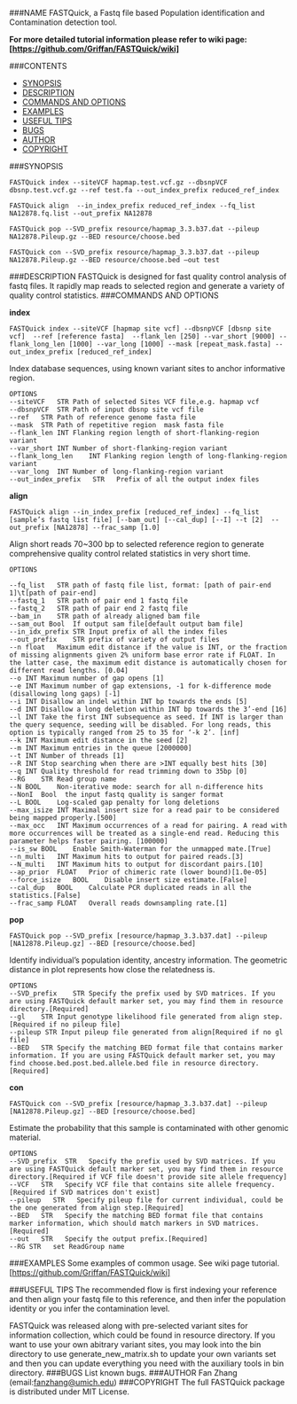 ###NAME
   FASTQuick, a Fastq file based Population identification and Contamination detection tool.
   
   
   **For more detailed tutorial information please refer to wiki page:[https://github.com/Griffan/FASTQuick/wiki]**
   
   
###CONTENTS

- [SYNOPSIS](#synopsis)
- [DESCRIPTION](#description)
- [COMMANDS AND OPTIONS](#commands-and-options)
- [EXAMPLES](#examples)
- [USEFUL TIPS](#useful-tips)
- [BUGS](#bugs)
- [AUTHOR](#author)
- [COPYRIGHT](#copyright)

###SYNOPSIS
```
FASTQuick index --siteVCF hapmap.test.vcf.gz --dbsnpVCF dbsnp.test.vcf.gz --ref test.fa --out_index_prefix reduced_ref_index

FASTQuick align  --in_index_prefix reduced_ref_index --fq_list NA12878.fq.list --out_prefix NA12878 

FASTQuick pop --SVD_prefix resource/hapmap_3.3.b37.dat --pileup NA12878.Pileup.gz --BED resource/choose.bed

FASTQuick con --SVD_prefix resource/hapmap_3.3.b37.dat --pileup NA12878.Pileup.gz --BED resource/choose.bed —out test
```
###DESCRIPTION
   FASTQuick is designed for fast quality control analysis of fastq files. It rapidly map reads to selected region and generate a variety of quality control statistics.
###COMMANDS AND OPTIONS

**index**	

    FASTQuick index --siteVCF [hapmap site vcf] --dbsnpVCF [dbsnp site vcf]  --ref [reference fasta]  --flank_len [250] --var_short [9000] --flank_long_len [1000] --var_long [1000] --mask [repeat_mask.fasta] --out_index_prefix [reduced_ref_index]

Index database sequences, using known variant sites to anchor informative region.

    OPTIONS
    --siteVCF	STR	Path of selected Sites VCF file,e.g. hapmap vcf
    --dbsnpVCF	STR	Path of input dbsnp site vcf file
    --ref	STR	Path of reference genome fasta file
    --mask	STR	Path of repetitive region  mask fasta file
    --flank_len	INT	Flanking region length of short-flanking-region variant
    --var_short	INT	Number of short-flanking-region variant
    --flank_long_len	INT Flanking region length of long-flanking-region variant
    --var_long	INT	Number of long-flanking-region variant
    --out_index_prefix   STR   Prefix of all the output index files

**align**

    FASTQuick align --in_index_prefix [reduced_ref_index] --fq_list [sample’s fastq list file] [--bam_out] [--cal_dup] [--I] --t [2]  --out_prefix [NA12878] --frac_samp [1.0] 

Align short reads 70~300 bp to selected reference region to generate comprehensive quality control related statistics in very short time.
    
    OPTIONS
    
    --fq_list	STR path of fastq file list, format: [path of pair-end 1]\t[path of pair-end]
    --fastq_1	STR path of pair end 1 fastq file
    --fastq_2	STR path of pair end 2 fastq file
    --bam_in	STR path of already aligned bam file
    --sam_out Bool  If output sam file[default output bam file]
    --in_idx_prefix	STR	Input prefix of all the index files
    --out_prefix	STR	prefix of variety of output files
    --n	float	Maximum edit distance if the value is INT, or the fraction of missing alignments given 2% uniform base error rate if FLOAT. In the latter case, the maximum edit distance is automatically chosen for different read lengths. [0.04]
    --o	INT	Maximum number of gap opens [1]
    --e	INT	Maximum number of gap extensions, -1 for k-difference mode (disallowing long gaps) [-1]
    --i	INT	Disallow an indel within INT bp towards the ends [5]
    --d	INT	Disallow a long deletion within INT bp towards the 3’-end [16]
    --l	INT	Take the first INT subsequence as seed. If INT is larger than the query sequence, seeding will be disabled. For long reads, this option is typically ranged from 25 to 35 for ‘-k 2’. [inf]
    --k	INT	Maximum edit distance in the seed [2]
    --m	INT	Maximum entries in the queue [2000000]
    --t	INT	Number of threads [1]
    --R	INT	Stop searching when there are >INT equally best hits [30]
    --q	INT	Quality threshold for read trimming down to 35bp [0]
    --RG	STR	Read group name
    --N	BOOL	Non-iterative mode: search for all n-difference hits
    --NonI  Bool  the input fastq quality is sanger format 
    --L	BOOL	Log-scaled gap penalty for long deletions 
    --max_isize	INT	Maximal insert size for a read pair to be considered being mapped properly.[500] 
    --max_occ	INT	Maximum occurrences of a read for pairing. A read with more occurrences will be treated as a single-end read. Reducing this parameter helps faster pairing. [100000]
    --is_sw	BOOL	Enable Smith-Waterman for the unmapped mate.[True]
    --n_multi	INT	Maximum hits to output for paired reads.[3]
    --N_multi	INT	Maximum hits to output for discordant pairs.[10]
    --ap_prior	FLOAT	Prior of chimeric rate (lower bound)[1.0e-05]
    --force_isize	BOOL	Disable insert size estimate.[False]
    --cal_dup	BOOL	Calculate PCR duplicated reads in all the statistics.[False]
    --frac_samp	FLOAT	Overall reads downsampling rate.[1]
**pop**

    FASTQuick pop --SVD_prefix [resource/hapmap_3.3.b37.dat] --pileup [NA12878.Pileup.gz] --BED [resource/choose.bed]
Identify individual’s population identity, ancestry information. The geometric distance in plot represents how close the relatedness is.

    OPTIONS
    --SVD_prefix	STR	Specify the prefix used by SVD matrices. If you are using FASTQuick default marker set, you may find them in resource directory.[Required]
    --gl	STR	Input genotype likelihood file generated from align step.[Required if no pileup file]
    --pileup STR Input pileup file generated from align[Required if no gl file]
    --BED	STR	Specify the matching BED format file that contains marker information. If you are using FASTQuick default marker set, you may find choose.bed.post.bed.allele.bed file in resource directory.[Required]
**con**

    FASTQuick con --SVD_prefix [resource/hapmap_3.3.b37.dat] --pileup [NA12878.Pileup.gz] --BED [resource/choose.bed]
Estimate the probability that this sample is contaminated with other genomic material.

    OPTIONS
    --SVD_prefix  STR	Specify the prefix used by SVD matrices. If you are using FASTQuick default marker set, you may find them in resource directory.[Required if VCF file doesn't provide site allele frequency]
    --VCF   STR   Specify VCF file that contains site allele frequency.[Required if SVD matrices don't exist]
    --pileup   STR   Specify pileup file for current individual, could be the one generated from align step.[Required]
    --BED   STR   Specify the matching BED format file that contains marker information, which should match markers in SVD matrices.[Required]
    --out   STR   Specify the output prefix.[Required]
    --RG STR   set ReadGroup name
###EXAMPLES
   Some examples of common usage.
   See wiki page tutorial.
   [https://github.com/Griffan/FASTQuick/wiki]
   
   
###USEFUL TIPS
   The recommended flow is first indexing your reference and then align your fastq file to this reference, and then infer the population identity or you infer the contamination level.
   
   FASTQuick was released along with pre-selected variant sites for information collection, which could be found in resource directory. If you want to use your own abitrary variant sites, you may look into the bin directory to use generate_new_matrix.sh to update your own variants set and then you can update everything you need with the auxiliary tools in bin directory.
###BUGS
   List known bugs.
###AUTHOR
Fan Zhang (email:fanzhang@umich.edu)
###COPYRIGHT
   The full FASTQuick package is distributed under MIT License.


